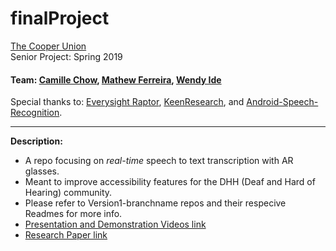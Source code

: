 # finalProject #

[The Cooper Union](https://cooper.edu/welcome)  
Senior Project: Spring 2019   
#### Team: [Camille Chow](https://github.com/ceegeechow), [Mathew Ferreira](https://github.com/matthew-ferreira), [Wendy Ide](https://github.com/wside)

Special thanks to: [Everysight Raptor](https://everysight.com/), [KeenResearch](https://keenresearch.com/), and [Android-Speech-Recognition](https://github.com/maxwellobi/Android-Speech-Recognition).

----------------------------------------------------------------------------------------------------
**Description:**   
* A repo focusing on *real-time* speech to text transcription with AR glasses.  
* Meant to improve accessibility features for the DHH (Deaf and Hard of Hearing) community. 
* Please refer to Version1-branchname repos and their respecive Readmes for more info.   
* [Presentation and Demonstration Videos link](https://docs.google.com/presentation/d/1vG3hfVsTtoxZzieeksMOV4IKhBSpyhIZNpCV3if4m_U/edit?usp=sharing)
* [Research Paper link](https://docs.google.com/document/d/1iiIsg1ZZ8gyLxZ3Tqv5-kgFkkzTMALts3F3Kp4uKKVI/edit?usp=sharing) 
